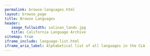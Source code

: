 ```yaml
---
permalink: browse-languages.html
layout: browse_page
title: Browse Languages
header:
   image_fullwidth: salinan_lands.jpg
   title: California Language Archive
sitemap: true
iframe_include: language-list.html
iframe_aria_label: Alphabetical list of all languages in the CLA
---
```



